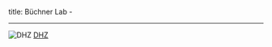 title: Büchner Lab - 
***

![DHZ](büchner/DHZ.png) 
[DHZ](http://www.hoerzentrum-hannover.de/index.php?id=1)
